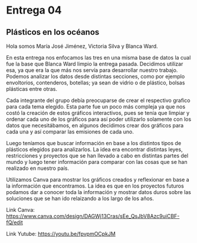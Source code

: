 # Entrega 04
## Plásticos en los océanos 

Hola somos María José Jiménez, Victoria Silva y Blanca Ward.

En esta entrega nos enfocamos las tres en una misma base de datos la cual fue la base que Blanca Ward limpio la entrega pasada. Decidimos utilizar esa, ya que era la que más nos servía para desarrollar nuestro trabajo. Podemos analizar los datos desde distintas secciones, como por ejemplo envoltorios, contenderos, botellas; ya sean de vidrio o de plástico, bolsas plásticas entre otras.

Cada integrante del grupo debía preocuparse de crear el respectivo grafico para cada tema elegido. Esta parte fue un poco más compleja ya que nos costó la creación de estos gráficos interactivos, pues se tenía que limpiar y ordenar cada uno de los gráficos para así poder utilizarlo solamente con los datos que necesitábamos, en algunos decidimos crear dos gráficos para cada una y así comparar las emisiones de cada uno.

Luego teníamos que buscar información en base a los distintos tipos de plásticos elegidos para analizarlos. La idea era encontrar distintas leyes, restricciones y proyectos que se han llevado a cabo en distintas partes del mundo y luego tener información para comparar con las cosas que se han realizado en nuestro país. 

Utilizamos Canva para mostrar los gráficos creados y reflexionar en base a la información que encontramos. La idea es que en los proyectos futuros podamos dar a conocer toda la información y mostrar datos duros sobre las soluciones que se han ido relaizando a los largo de los años.

Link Canva: https://www.canva.com/design/DAGWj13Cras/sEe_QsJbV8Azc9uiCBF-fQ/edit

Link Yutube: https://youtu.be/fpvpmOCpkJM

